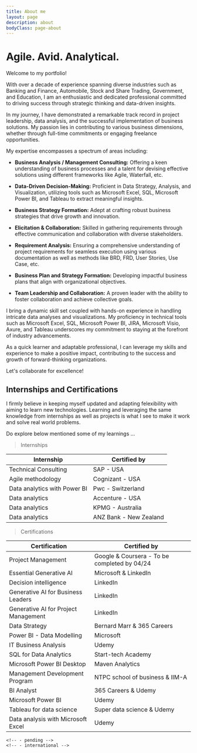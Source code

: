 ```yaml
---
title: About me
layout: page
description: about
bodyClass: page-about
---
```


# Agile. Avid. Analytical.

Welcome to my portfolio! 

With over a decade of experience spanning diverse industries such as Banking and Finance, Automobile, Stock and Share Trading, Government, and Education, I am an enthusiastic and dedicated professional committed to driving success through strategic thinking and data-driven insights.

In my journey, I have demonstrated a remarkable track record in project leadership, data analysis, and the successful implementation of business solutions. My passion lies in contributing to various business dimensions, whether through full-time commitments or engaging freelance opportunities.

My expertise encompasses a spectrum of areas including:

- **Business Analysis / Management Consulting:** Offering a keen understanding of business processes and a talent for devising effective solutions using different frameworks like Agile, Waterfall, etc.

- **Data-Driven Decision-Making:** Proficient in Data Strategy, Analysis, and Visualization, utilizing tools such as Microsoft Excel, SQL, Microsoft Power BI, and Tableau to extract meaningful insights.

- **Business Strategy Formation:** Adept at crafting robust business strategies that drive growth and innovation.

- **Elicitation & Collaboration:** Skilled in gathering requirements through effective communication and collaboration with diverse stakeholders.

- **Requirement Analysis:** Ensuring a comprehensive understanding of project requirements for seamless execution using various documentation as well as methods like BRD, FRD, User Stories, Use Case, etc.

- **Business Plan and Strategy Formation:** Developing impactful business plans that align with organizational objectives.

- **Team Leadership and Collaboration:** A proven leader with the ability to foster collaboration and achieve collective goals.

I bring a dynamic skill set coupled with hands-on experience in handling intricate data analyses and visualizations. My proficiency in technical tools such as Microsoft Excel, SQL, Microsoft Power BI, JIRA, Microsoft Visio, Axure, and Tableau underscores my commitment to staying at the forefront of industry advancements.

As a quick learner and adaptable professional, I can leverage my skills and experience to make a positive impact, contributing to the success and growth of forward-thinking organizations. 

Let's collaborate for excellence!

##  Internships and Certifications


I firmly believe in keeping myself updated and adapting felexibility with aiming to learn new technologies. Learning and leveraging the same knowledge from internships as well as projects is what I see to make it work and solve real world problems.

Do explore below mentioned some of my learnings ...

>  Internships

| **Internship**                             | **Certified by**                             |
| ------------------------------------------ | -------------------------------------------- |
| Technical Consulting                       | SAP - USA                                    |
| Agile methodology                          | Cognizant - USA                              |
| Data analytics with Power BI               | Pwc - Switzerland                            |
| Data analytics                             | Accenture - USA                              |
| Data analytics                             | KPMG - Australia                             |
| Data analytics                             | ANZ Bank - New Zealand                       |

>  Certifications

| **Certification**                          | **Certified by**                             |
| ------------------------------------------ | -------------------------------------------- |
| Project Management                         | Google & Coursera - To be completed by 04/24 |
| Essential Generative AI                    | Microsoft & LinkedIn                         |
| Decision intelligence                      | LinkedIn                                     |
| Generative AI for Business Leaders         | LinkedIn                                     |
| Generative AI for Project Management       | LinkedIn                                     |
| Data Strategy                              | Bernard Marr & 365 Careers                   |
| Power BI - Data Modelling                  | Microsoft                                    |
| IT Business Analysis                       | Udemy                                        |
| SQL for Data Analytics                     | Start-tech Academy                           |
| Microsoft Power BI Desktop                 | Maven Analytics                              |
| Management Development Program             | NTPC school of business & IIM-A              |
| BI Analyst                                 | 365 Careers & Udemy                          |
| Microsoft Power BI                         | Udemy                                        |
| Tableau for data science                   | Super data science & Udemy                   |
| Data analysis with Microsoft Excel         | Udemy                                        |


<!-- ![Accounting Services]("C:\Users\mmdab\Downloads\20220727_103508.jpg") -->

<!-- # Objectives

Financial accounting and financial reporting are often used as synonyms.

1. According to International Financial Reporting Standards: the objective of financial reporting is:
2. To provide financial information that is useful to existing and potential investors, lenders and other creditors in making decisions about providing resources to the reporting entity.
3. According to the European Accounting Association:

## Relevance

Relevance is the capacity of the financial information to influence the decision of its users. The ingredients of relevance are the predictive value and confirmatory value. Materiality is a sub-quality of relevance.

> The ingredients of relevance are the predictive value and confirmatory value.

Information is considered material if its omission or misstatement could influence the economic decisions of users taken on the basis of the financial statements.

## Faithful Representation

Faithful representation means that the actual effects of the transactions shall be properly accounted for and reported in the financial statements. The words and numbers must match what really happened in the transaction. The ingredients of faithful representation are completeness, neutrality and free from error.

## Enhancing Qualitative Characteristics

### Verifiability

Verifiability implies consensus between the different knowledgeable and independent users of financial information. Such information must be supported by sufficient evidence to follow the principle of objectivity.

### Comparability

Comparability is the uniform application of accounting methods across entities in the same industry. The principle of consistency is under comparability. Consistency is the uniform application of accounting across points in time within an entity.

### Understandability

Understandability means that accounting reports should be expressed as clearly as possible and should be understood by those to whom the information is relevant.
Timeliness: Timeliness implies that financial information must be presented to the users before a decision is to be made.

---

## Statement of cash flows

The statement of cash flows considers the inputs and outputs in concrete cash within a stated period. The general template of a cash flow statement is as follows: Cash Inflow - Cash Outflow + Opening Balance = Closing Balance

| Cash Inflow | Outflow   | Opening Balance |
| ----------- | --------- | --------------- |
| _Monday_    | `Tuesday` | **Wednesday**   |
| 1           | 2         | 3               |

**Example 1:** in the beginning of September, Ellen started out with $5 in her bank account. During that same month, Ellen borrowed $20 from Tom. At the end of the month, Ellen bought a pair of shoes for $7. Ellen's cash flow statement for the month of September looks like this:

- Cash inflow: $20
- Cash outflow:$7
- Opening balance: $5
- Closing balance: $20 – $7 + $5 = $18

**Example 2:** in the beginning of June, WikiTables, a company that buys and resells tables, sold 2 tables. They'd originally bought the tables for $25 each, and sold them at a price of $50 per table. The first table was paid out in cash however the second one was bought in credit terms. WikiTables' cash flow statement for the month of June looks like this:

> **Important:** the cash flow statement only considers the exchange of actual cash, and ignores what the person in question owes or is owed.

## Statement of financial position (balance sheet)

The balance sheet is the financial statement showing a firm's assets, liabilities and equity (capital) at a set point in time, usually the end of the fiscal year reported on the accompanying income statement.

- **fixed assets**
  - property
  - building
  - equipment (such as factory machinery)
<!-- - **intangible assets** -->
  <!-- - copyrights -->
  <!-- - trademarks -->
  <!-- - patents -->
    <!-- - pending -->
    <!-- - international -->
<!-- - goodwill -->

<!-- Owner's equity, sometimes referred to as net assets, is represented differently depending on the type of business ownership. Business ownership can be in the form of a sole proprietorship, partnership, or a corporation. For a corporation, the owner's equity portion usually shows common stock, and retained earnings (earnings kept in the company). Retained earnings come from the retained earnings statement, prepared prior to the balance sheet. -->
